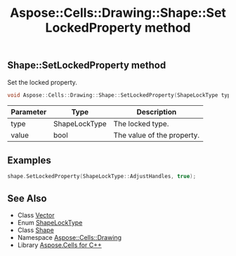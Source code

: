 ﻿---
title: Aspose::Cells::Drawing::Shape::SetLockedProperty method
linktitle: SetLockedProperty
second_title: Aspose.Cells for C++ API Reference
description: 'Aspose::Cells::Drawing::Shape::SetLockedProperty method. Set the locked property in C++.'
type: docs
weight: 3500
url: /cpp/aspose.cells.drawing/shape/setlockedproperty/
---
## Shape::SetLockedProperty method


Set the locked property.

```cpp
void Aspose::Cells::Drawing::Shape::SetLockedProperty(ShapeLockType type, bool value)
```


| Parameter | Type | Description |
| --- | --- | --- |
| type | ShapeLockType | The locked type. |
| value | bool | The value of the property. |


## Examples


```cpp
shape.SetLockedProperty(ShapeLockType::AdjustHandles, true);
```

## See Also

* Class [Vector](../../../aspose.cells/vector/)
* Enum [ShapeLockType](../../shapelocktype/)
* Class [Shape](../)
* Namespace [Aspose::Cells::Drawing](../../)
* Library [Aspose.Cells for C++](../../../)
